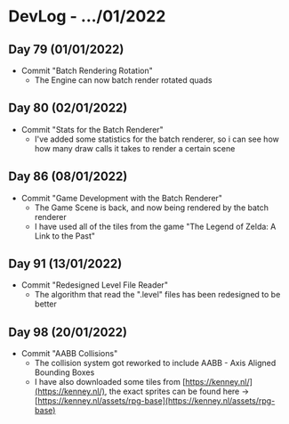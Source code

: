 # DevLog - .../01/2022

## Day 79 (01/01/2022)
- Commit "Batch Rendering Rotation"
    - The Engine can now batch render rotated quads

## Day 80 (02/01/2022)
- Commit "Stats for the Batch Renderer"
    - I've added some statistics for the batch renderer, so i can see how how many draw calls it takes to render a certain scene

## Day 86 (08/01/2022)
- Commit "Game Development with the Batch Renderer"
    - The Game Scene is back, and now being rendered by the batch renderer
    - I have used all of the tiles from the game "The Legend of Zelda: A Link to the Past"

## Day 91 (13/01/2022)
- Commit "Redesigned Level File Reader"
    - The algorithm that read the ".level" files has been redesigned to be better

## Day 98 (20/01/2022)
- Commit "AABB Collisions"
    - The collision system got reworked to include AABB - Axis Aligned Bounding Boxes
    - I have also downloaded some tiles from [https://kenney.nl/](https://kenney.nl/), the exact sprites can be found here -> [https://kenney.nl/assets/rpg-base](https://kenney.nl/assets/rpg-base)